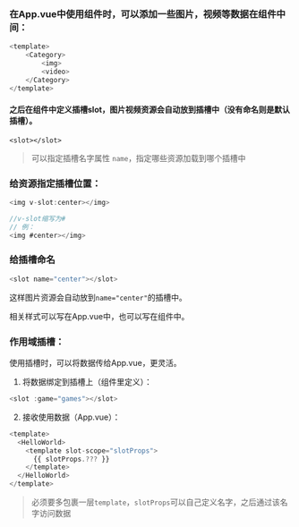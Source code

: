 ### 在App.vue中使用组件时，可以添加一些图片，视频等数据在组件中间：

```js
<template>
    <Category>
        <img>
        <video>
    </Category>
</template>
```

#### 之后在组件中定义插槽slot，图片视频资源会自动放到插槽中（没有命名则是默认插槽）。

```<slot></slot>```

>可以指定插槽名字属性 `name`，指定哪些资源加载到哪个插槽中

### 给资源指定插槽位置：

```js
<img v-slot:center></img>

//v-slot缩写为#
// 例：
<img #center></img>
```


### 给插槽命名
```js
<slot name="center"></slot>
```

这样图片资源会自动放到`name="center"`的插槽中。

相关样式可以写在App.vue中，也可以写在组件中。



### 作用域插槽：

使用插槽时，可以将数据传给App.vue，更灵活。

1. 将数据绑定到插槽上（组件里定义）：
```js
<slot :game="games"></slot>
```


2. 接收使用数据（App.vue）：
```js
<template>
  <HelloWorld>
    <template slot-scope="slotProps">
      {{ slotProps.??? }}
    </template>
  </HelloWorld>
</template>
```
>必须要多包裹一层`template`，`slotProps`可以自己定义名字，之后通过该名字访问数据
